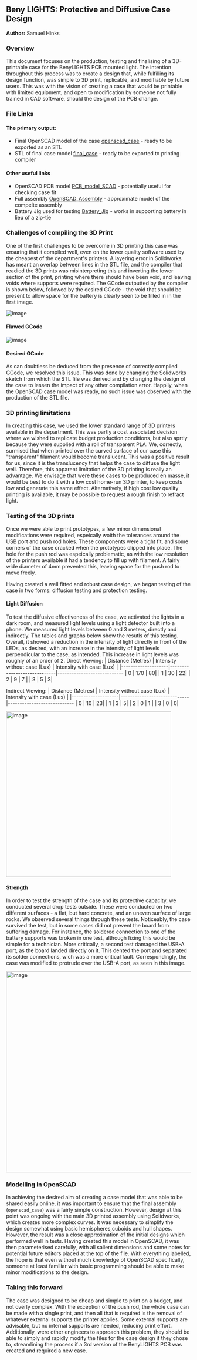 ## Beny LIGHTS: Protective and Diffusive Case Design  
**Author:** Samuel Hinks 

### Overview

This document focuses on the production, testing and finalising of a 3D-printable case for the BenyLIGHTS PCB mounted light. The intention throughout this process was to create a design that, while fulfilling its design function, was simple to 3D print, replicable, and modifiable by future users. This was with the vision of creating a case that would be printable with limited equipment, and open to modification by someone not fully trained in CAD software, should the design of the PCB change.

### File Links 
#### The primary output:
- Final OpenSCAD model of the case [openscad_case](/CAD/openscad_case) - ready to be exported as an STL
- STL of final case model [final_case](/CAD/final_case.stl) - ready to be exported to printing compiler
#### Other useful links
- OpenSCAD PCB model [PCB_model_SCAD](/CAD/PCB_model_SCAD) - potentially useful for checking case fit
- Full assembly [OpenSCAD_Assembly](/CAD/OpenSCAD_Assembly) - approximate model of the compelte assembly
- Battery Jig used for testing [Battery_Jig](/CAD/Battery_Jig) - works in supporting battery in lieu of a zip-tie

### Challenges of compiling the 3D Print
One of the first challenges to be overcome in 3D printing this case was ensuring that it compiled well, even on the lower quality software used by the cheapest of the department's printers. A layering error in Solidworks has meant an overlap between lines in the STL file, and the compiler that readied the 3D prints was misinterpreting this and inverting the lower section of the print, printing where there should have been void, and leaving voids where supports were required. The GCode outputted by the compiler is shown below, followed by the desired GCode - the void that should be present to allow space for the battery is clearly seen to be filled in in the first image.


![image](https://github.com/user-attachments/assets/db4a00d0-7441-41b2-8314-ad59514a5eec)
#### Flawed GCode


![image](https://github.com/user-attachments/assets/cb0085da-0996-4d35-aba9-4954e32c9847) 
#### Desired GCode

As can doubtless be deduced from the presence of correctly compiled GCode, we resolved this issue. This was done by changing the Solidworks sketch from which the STL file was derived and by changing the design of the case to lessen the impact of any other compilation error. Happily, when the OpenSCAD case model was ready, no such issue was observed with the production of the STL file.

### 3D printing limitations
In creating this case, we used the lower standard range of 3D printers available in the department. This was partly a cost associated decision where we wished to replicate budget production conditions, but also aprtly because they were supplied with a roll of transparent PLA. We, correctly, surmised that when printed over the curved surface of our case this "transparent" filament would become translucent. This was a positive result for us, since it is the translucency that helps the case to diffuse the light well. Therefore, this apparent limitation of the 3D printing is really an advantage. We envisage that were these cases to be produced en masse, it would be best to do it with a low cost home-run 3D printer, to keep costs low and generate this same effect. Alternatively, if high cost low quality printing is available, it may be possible to request a rough finish to refract light.

### Testing of the 3D prints
Once we were able to print prototypes, a few minor dimensional modifications were required, espeically woith the tolerances around the USB port and push rod holes. These components were a tight fit, and some corners of the case cracked when the prototypes clipped into place. The hole for the push rod was espeically problematic, as with the low resolution of the printers available it had a tendency to fill up with filament. A fairly wide diameter of 4mm prevented this, leaving space for the push rod to move freely.

Having created a well fitted and robust case design, we began testing of the case in two forms: diffusion testing and protection testing.
#### Light Diffusion
To test the diffusive effectiveness of the case, we activated the lights in a dark room, and measured light levels using a light detector built into a phone. We measured light levels between 0 and 3 meters, directly and indirectly. The tables and graphs below show the resutls of this testing. Overall, it showed a reduction in the intensity of light directly in front of the LEDs, as desired, with an increase in the intensity of light levels perpendicular to the case, as intended. This increase in light levels was roughly of an order of 2.
Direct Viewing:
| Distance  (Metres)             | Intensity without case (Lux)         | Intensity with case (Lux) |
|--------------------|-----------------------------|----------------------------
| 0                                 | 170   | 80|
| 1   | 30     | 22|
| 2         | 9         | 7 |
| 3   | 5         | 3|

Indirect Viewing:
| Distance  (Metres)             | Intensity without case (Lux)         | Intensity with case (Lux) |
|--------------------|-----------------------------|----------------------------
| 0                                 | 10   | 23|
| 1   | 3   | 5|
| 2         | 0         | 1 |
| 3   | 0         | 0|


<img width="450" alt="image" src="https://github.com/user-attachments/assets/8fdca3a4-1ae5-410e-9b68-2ecf31b5ef29" />

#### Strength 
In order to test the strength of the case and its protective capacity, we conducted several drop tests outside. These were conducted on two different surfaces - a flat, but hard concrete, and an uneven surface of large rocks. We observed several things through these tests. Noticeably, the case survived the test, but in some cases did not prevent the board from suffering damage. For instance, the soldered connection to one of the battery supports was broken in one test, although fixing this would be simple for a technician. More critically, a second test damaged the USB-A port, as the board landed directly on it. This dented the port and separated its solder connections, wich was a more critical fault. Correspondingly, the case was modified to protrude over the USB-A port, as seen in this image.

<img width="547" alt="image" src="https://github.com/user-attachments/assets/dba25db9-4cf5-4c8b-84d6-e13adb4906aa" />


### Modelling in OpenSCAD
In achieving the desired aim of creating a case model that was able to be shared easily online, it was important to ensure that the final assembly (`openscad_case`) was a fairly simple construction. However, design at this point was ongoing with the main 3D printed assembly using Solidworks, which creates more complex curves. It was necessary to simplify the design somewhat using basic hemispheres,cuboids and hull shapes. However, the result was a close approximation of the initial designs which performed well in tests. Having created this model in OpenSCAD, it was then parameterised carefully, with all salient dimensions and some notes for potential future editors placed at the top of the file. With everything labelled, the hope is that even without much knowledge of OpenSCAD specifically, someone at least familiar with basic programming should be able to make minor modifications to the design.

### Taking this forward

The case was designed to be cheap and simple to print on a budget, and not overly complex. With the exception of the push rod, the whole case can be made with a single print, and then all that is required is the removal of whatever external supports the printer applies. Some external supports are advisable, but no internal supports are needed, reducing print effort. Additionally, were other engineers to approach this problem, they should be able to simply and rapidly modify the files for the case design if they chose to, streamlining the process if a 3rd version of the BenyLIGHTS PCB was created and required a new case.

